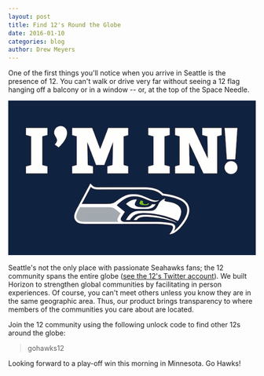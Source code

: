 ```yaml
---
layout: post
title: Find 12's Round the Globe
date: 2016-01-10
categories: blog
author: Drew Meyers
---
```

One of the first things you'll notice when you arrive in Seattle is the presence of 12. You can't walk or drive very far without seeing a 12 flag hanging off a balcony or in a window -- or, at the top of the Space Needle.

![](/assets/blog-seahawks-12.jpg)

Seattle's not the only place with passionate Seahawks fans; the 12 community spans the entire globe ([see the 12's Twitter account](https://twitter.com/12s)). We built Horizon to strengthen global communities by facilitating in person experiences. Of course, you can't meet others unless you know they are in the same geographic area. Thus, our product brings transparency to where members of the communities you care about are located.

Join the 12 community using the following unlock code to find other 12s around the globe:

> gohawks12

Looking forward to a play-off win this morning in Minnesota. Go Hawks!